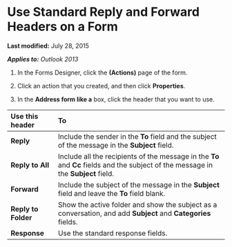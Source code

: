 
# Use Standard Reply and Forward Headers on a Form

 **Last modified:** July 28, 2015

 _**Applies to:** Outlook 2013_

1. In the Forms Designer, click the  **(Actions)** page of the form.
    
2. Click an action that you created, and then click  **Properties**. 
    
3. In the  **Address form like a** box, click the header that you want to use.
    


|**Use this header**|**To**|
|:-----|:-----|
| **Reply**|Include the sender in the  **To** field and the subject of the message in the **Subject** field.|
| **Reply to All**|Include all the recipients of the message in the  **To** and **Cc** fields and the subject of the message in the **Subject** field.|
| **Forward**|Include the subject of the message in the  **Subject** field and leave the **To** field blank.|
| **Reply to Folder**|Show the active folder and show the subject as a conversation, and add  **Subject** and **Categories** fields.|
| **Response**|Use the standard response fields.|
